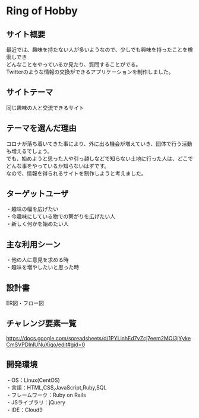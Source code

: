# Ring of Hobby  

## サイト概要  

最近では、趣味を持たない人が多いようなので、少しでも興味を持ったことを検索しでき  
どんなことをやっているか見たり、質問することがでる。    
Twitterのような情報の交換ができるアプリケーションを制作しました。  

## サイトテーマ  

同じ趣味の人と交流できるサイト  

## テーマを選んだ理由

コロナが落ち着いてきた事により、外に出る機会が増えていき、団体で行う活動も増えるでしょう。  
でも、始めようと思った人や引っ越しなどで知らない土地に行った人は、どこでどんな事をやっているか知らないはずです。  
なので、情報を得られるサイトを制作しようと考えました。  

## ターゲットユーザ  

・趣味の幅を広げたい  
・今趣味にしている物での繋がりを広げたい人  
・新しく何かを始めたい人  

## 主な利用シーン  

・他の人に意見を求める時  
・趣味を増やしたいと思った時  

## 設計書  

ER図・フロー図  

## チャレンジ要素一覧  

https://docs.google.com/spreadsheets/d/1PYLinhEd7vZcj7eem2MOI3jYykeCmSVPDlnIUNuXiqo/edit#gid=0  

## 開発環境  

・OS：Linux(CentOS)  
・言語：HTML,CSS,JavaScript,Ruby,SQL  
・フレームワーク：Ruby on Rails  
・JSライブラリ：jQuery  
・IDE：Cloud9  
